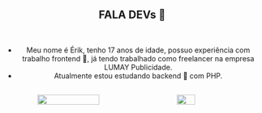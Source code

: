 <!--
**erikfritas/erikfritas** is a ✨ _special_ ✨ repository because its `README.md` (this file) appears on your GitHub profile.

Here are some ideas to get you started:

- 🔭 I’m currently working on ...
- 🌱 I’m currently learning ...
- 👯 I’m looking to collaborate on ...
- 🤔 I’m looking for help with ...
- 💬 Ask me about ...
- 📫 How to reach me: ...
- 😄 Pronouns: ...
- ⚡ Fun fact: ...
-->

<header style="width: 100%;">
  <article>
    <h1>FALA DEVs 👋</h1>
    <br>
    <ul>
      <li>Meu nome é Érik, tenho 17 anos de idade, possuo experiência com trabalho frontend 🔭, já tendo trabalhado como freelancer na empresa LUMAY Publicidade.</li>
      <li>Atualmente estou estudando backend 🌱 com PHP.</li>
    </ul>
  </article>
  <section style="width: 100%;">
    <a style="
              width: 80%;
              padding: 15px;
              display: flex;
              flex-direction: row;
              align-items: start;
              justify-content: space-between;
              " href="https://lumaypublicidade.com/#contato">
      <img style="width: 55%;" src="https://github-readme-stats.vercel.app/api?username=erikfritas&show_icons=true&theme=dracula&include_all_commits=true&count_private=true"/>
      <img style="width: 30%;" src="https://github-readme-stats.vercel.app/api/top-langs/?username=erikfritas&layout=compact&langs_count=7&theme=ocean_dark"/>
    </a>
  </div>
  </section>
</header>

